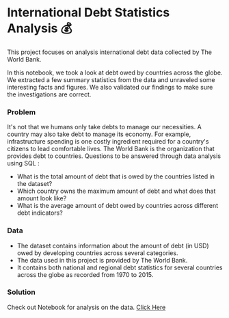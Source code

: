 # International Debt Statistics Analysis 💰 
This project focuses on analysis international debt data collected by The World Bank.
<p>In this notebook, we took a look at debt owed by countries across the globe. We extracted a few summary statistics from the data and unraveled some interesting facts and figures. We also validated our findings to make sure the investigations are correct.</p>

### Problem
It's not that we humans only take debts to manage our necessities. A country may also take debt to manage its economy. For example, infrastructure spending is one costly ingredient required for a country's citizens to lead comfortable lives. The World Bank is the organization that provides debt to countries.
Questions to be answered through data analysis using SQL : 
- What is the total amount of debt that is owed by the countries listed in the dataset?
- Which country owns the maximum amount of debt and what does that amount look like?
- What is the average amount of debt owed by countries across different debt indicators?

### Data 
- The dataset contains information about the amount of debt (in USD) owed by developing countries across several categories.
- The data used in this project is provided by The World Bank.
- It contains both national and regional debt statistics for several countries across the globe as recorded from 1970 to 2015.

### Solution
Check out Notebook for analysis on the data. [Click Here](https://github.com/tejal04/SQLprojects/blob/main/International%20Debt%20Analysis/InternationalDebtStats.ipynb)
